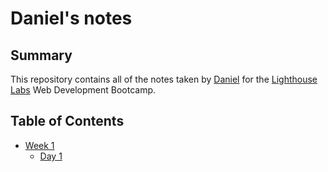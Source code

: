 # Daniel's notes

## Summary 

This repository contains all of the notes taken by [Daniel](https://github.com/danielAwale) for the [Lighthouse Labs](https://www.lighthouselabs.ca/) Web Development Bootcamp.

## Table of Contents
* [Week 1](/Week_1)
  * [Day 1](/Week_1/Day_1)
  